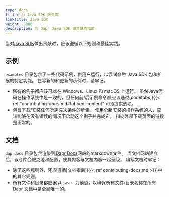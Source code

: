 ```yaml
---
type: docs
title: 为 Java SDK 做贡献
linkTitle: Java SDK
weight: 3000
description: 为 Dapr Java SDK 做贡献的指南
---
```


当对[Java SDK](https://github.com/dapr/java-sdk)做出贡献时，应该遵循以下规则和最佳实践。

## 示例

`examples` 目录包含了一些代码示例，供用户运行，以尝试各种 Java SDK 包和扩展的特定功能。 在写新的和更新的示例时，请牢记。

- 所有的例子都应该可以在 Windows、Linux 和 macOS 上运行。 虽然Java代码在操作系统中是一致的，但任何前/后示例命令都应该通过[codetabs]({{< ref "contributing-docs.md#tabbed-content" >}})提供选项。
- 包含下载/安装任何所需先决条件的步骤。 使用全新安装的操作系统的人，应该能够在没有错误的情况下启动这个例子并完成它。 指向外部下载页面的链接是正常的。

## 文档

`daprdocs` 目录包含渲染到[Dapr Docs](https://docs.dapr.io)网站的markdown文件。 当文档网站建立后，该仓库会被克隆和配置，使其内容与文档内容一起呈现。 编写文档时牢记：

- 除了这些规则外，还应遵循[文档指南]({{< ref contributing-docs.md >}})中的其它规则。
- 所有文件和目录都应该以 `java-` 为前缀，以确保所有文件/目录名称在所有 Dapr 文档中是全局唯一的。

